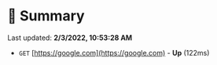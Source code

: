 # 📖 Summary
Last updated: **2/3/2022, 10:53:28 AM**

- `GET` [https://google.com](https://google.com) - **Up** (122ms)
